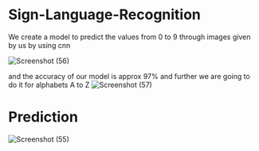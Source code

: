 # Sign-Language-Recognition

We create a model to predict the values from 0 to 9 through images given by us by using cnn

![Screenshot (56)](https://github.com/kalpeshwani25/-DBDA-Group-18-Sign-Language-Recognition/assets/108396214/bf02e017-f8cb-4354-b3ff-fede999af830)

 and the accuracy of our model is approx 97% and further we are going to do it for alphabets A to Z
![Screenshot (57)](https://github.com/kalpeshwani25/-DBDA-Group-18-Sign-Language-Recognition/assets/108396214/2327f7ff-9d93-49d2-a558-8f3d114e813f)

# Prediction
![Screenshot (55)](https://github.com/kalpeshwani25/-DBDA-Group-18-Sign-Language-Recognition/assets/108396214/86288e61-f674-4f85-8bab-ff4dedf17153)
